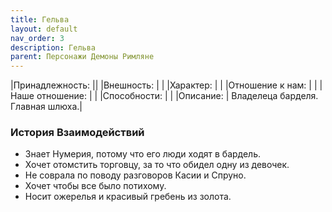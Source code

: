 ```yaml
---
title: Гельва
layout: default
nav_order: 3
description: Гельва
parent: Персонажи Демоны Римляне
---
```

|Принадлежность: ||
|Внешность: | |
|Характер: | |
|Отношение к нам: | |
|Наше отношение: | |
|Способности: | |
|Описание: | Владелеца барделя. Главная шлюха.|

### История Взаимодействий
- Знает Нумерия, потому что его люди ходят в бардель. 
- Хочет отомстить торговцу, за то что обидел одну из девочек.
- Не соврала по поводу разговоров Касии и Спруно.
- Хочет чтобы все было потихому. 
- Носит ожерелья и красивый гребень из золота.
